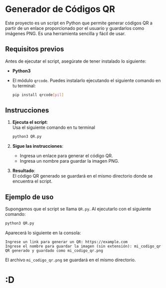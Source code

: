 # Generador de Códigos QR

Este proyecto es un script en Python que permite generar códigos QR a partir de un enlace proporcionado por el usuario y guardarlos como imágenes PNG. Es una herramienta sencilla y fácil de usar.

## Requisitos previos

Antes de ejecutar el script, asegúrate de tener instalado lo siguiente:

- **Python3**  
- El módulo `qrcode`. Puedes instalarlo ejecutando el siguiente comando en tu terminal:

  ```bash
  pip install qrcode[pil]
  ```

## Instrucciones

1. **Ejecuta el script**:  
   Usa el siguiente comando en tu terminal

   ```bash
   python3 QR.py
   ```

2. **Sigue las instrucciones**:  
   - Ingresa un enlace para generar el código QR.  
   - Ingresa un nombre para guardar la imagen PNG.

3. **Resultado**:  
   El código QR generado se guardará en el mismo directorio donde se encuentra el script.

## Ejemplo de uso

Supongamos que el script se llama `QR.py`. Al ejecutarlo con el siguiente comando:

```bash
python3 QR.py
```

Aparecerá lo siguiente en la consola:

```
Ingrese un link para generar un QR: https://example.com
Ingrese el nombre para guardar la imagen (sin extensión): mi_codigo_qr
QR generado y guardado como mi_codigo_qr.png
```

El archivo `mi_codigo_qr.png` se guardará en el mismo directorio.
# :D